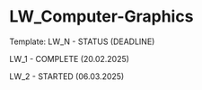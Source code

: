 # LW_Computer-Graphics

Template: LW_N - STATUS (DEADLINE)

LW_1 - COMPLETE (20.02.2025)

LW_2 - STARTED (06.03.2025)

